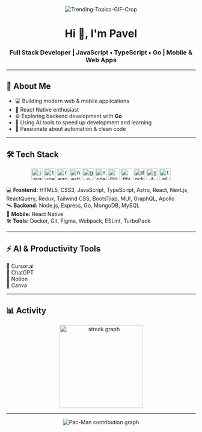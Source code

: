 <!-- Banner -->
<p align="center">
 <img src="https://i.pinimg.com/originals/f5/8e/5f/f58e5fa54b06167b5dec769f33e0389b.gif" alt="Trending-Topics-GIF-Crop" border="0" />
</p>


<h1 align="center">Hi 👋, I'm Pavel</h1>
<h3 align="center">Full Stack Developer | JavaScript • TypeScript • Go | Mobile & Web Apps</h3>

---

## 🚀 About Me
- 💻 Building modern web & mobile applications  
- 📱 React Native enthusiast  
- ⚙️ Exploring backend development with **Go**  
- 🤖 Using AI tools to speed up development and learning  
- 🎯 Passionate about automation & clean code

---

## 🛠 Tech Stack

<p align="center">
  <img src="https://cdn.jsdelivr.net/gh/devicons/devicon/icons/javascript/javascript-original.svg" height="30" alt="javascript logo" />
  <img src="https://cdn.jsdelivr.net/gh/devicons/devicon/icons/typescript/typescript-original.svg" height="30" alt="typescript logo" />
  <img src="https://cdn.jsdelivr.net/gh/devicons/devicon/icons/react/react-original.svg" height="30" alt="react logo" />
  <img src="https://cdn.jsdelivr.net/gh/devicons/devicon/icons/nextjs/nextjs-original.svg" height="30" alt="nextjs logo" />
  <img src="https://cdn.jsdelivr.net/gh/devicons/devicon/icons/go/go-original.svg" height="30" alt="go logo" />
  <img src="https://cdn.jsdelivr.net/gh/devicons/devicon/icons/nodejs/nodejs-original.svg" height="30" alt="nodejs logo" />
  <img src="https://cdn.jsdelivr.net/gh/devicons/devicon/icons/mongodb/mongodb-original.svg" height="30" alt="mongodb logo" />
  <img src="https://cdn.jsdelivr.net/gh/devicons/devicon/icons/mysql/mysql-original.svg" height="30" alt="mysql logo" />
  <img src="https://cdn.jsdelivr.net/gh/devicons/devicon/icons/docker/docker-original.svg" height="30" alt="docker logo" />
  <img src="https://cdn.jsdelivr.net/gh/devicons/devicon/icons/git/git-original.svg" height="30" alt="git logo" />
  <img src="https://cdn.jsdelivr.net/gh/simple-icons/simple-icons/icons/tailwindcss.svg" height="30" alt="tailwindcss logo" />
</p>

💻 **Frontend:** HTML5, CSS3, JavaScript, TypeScript, Astro, React, Next.js, ReactQuery, Redux, Tailwind CSS, BootsTrap, MUI, GraphQL, Apollo <br/>
🛰️ **Backend:** Node.js, Express, Go, MongoDB, MySQL <br/>
📲 **Mobile:** React Native <br/>
🛠️ **Tools:** Docker, Git, Figma, Webpack, ESLint, TurboPack <br/>

---

## ⚡ AI & Productivity Tools
🦾 Cursor.ai  
💬 ChatGPT  
📝 Notion  
🎨 Canva  

---

## 📊 Activity

<div align="center">
  <img src="https://streak-stats.demolab.com?user=sarabeevpavel&locale=en&mode=daily&theme=dark&hide_border=false&border_radius=5&order=3" height="220" alt="streak graph"  />
</div>


---

<p align="center">
  <picture>
    <source media="(prefers-color-scheme: dark)" srcset="https://raw.githubusercontent.com/maurodesouza/maurodesouza/output/pacman-contribution-graph-dark.svg">
    <source media="(prefers-color-scheme: light)" srcset="https://raw.githubusercontent.com/maurodesouza/maurodesouza/output/pacman-contribution-graph.svg">
    <img alt="Pac-Man contribution graph" src="https://raw.githubusercontent.com/maurodesouza/maurodesouza/output/pacman-contribution-graph.svg">
  </picture>
</p>
